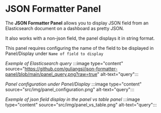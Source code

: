 # JSON Formatter Panel

The **JSON Formatter Panel** allows you to display JSON field from an Elasticsearch document on a dashboard as pretty JSON.

It also works with a non-json field, the panel displays it in string format.

This panel requires configuring the name of the field to be displayed in Panel/Display under `Name of field to display`

*Exemple of Elasticsearch query*
:::image type="content" source="https://github.com/guliangsi/json-formatter-panel/blob/main/panel_query.png?raw=true" alt-text="query":::

*Panel configuration under Panel/Display*
:::image type="content" source="src/img/panel_configuration.png" alt-text="query":::

*Exemple of json field display in the panel vs table panel*
:::image type="content" source="src/img/panel_vs_table.png" alt-text="query":::
